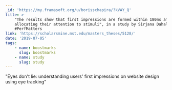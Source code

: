 ```yaml
---
_id: 'https://my.framasoft.org/u/borisschapira/?kVAY_Q'
title: >-
    "The results show that first impressions are formed within 180ms after
    allocating their attention to stimuli", in a study by Sirjana Dahal
    #PerfMatters
link: 'https://scholarsmine.mst.edu/masters_theses/5128/'
date: '2019-07-05'
tags:
    - name: boostmarks
      slug: boostmarks
    - name: study
      slug: study
---
```


<div class="markdown"><p>&quot;Eyes don't lie: understanding users' first impressions on website design using eye tracking&quot;
</p></div>
